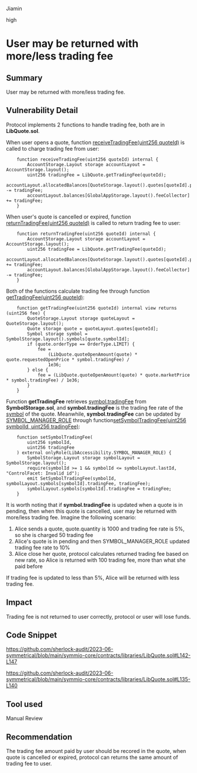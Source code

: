Jiamin

high

# User may be returned with more/less trading fee

## Summary

User may be returned with more/less trading fee.

## Vulnerability Detail

Protocol implements 2 functions to handle trading fee, both are in **LibQuote.sol**.

When user opens a quote, function [receiveTradingFee(uint256 quoteId)](https://github.com/sherlock-audit/2023-06-symmetrical/blob/main/symmio-core/contracts/libraries/LibQuote.sol#L142-L147) is called to charge trading fee from user:
```solidity
    function receiveTradingFee(uint256 quoteId) internal {
        AccountStorage.Layout storage accountLayout = AccountStorage.layout();
        uint256 tradingFee = LibQuote.getTradingFee(quoteId);
        accountLayout.allocatedBalances[QuoteStorage.layout().quotes[quoteId].partyA] -= tradingFee;
        accountLayout.balances[GlobalAppStorage.layout().feeCollector] += tradingFee;
    }
```
When user's quote is cancelled or expired, function [returnTradingFee(uint256 quoteId)](https://github.com/sherlock-audit/2023-06-symmetrical/blob/main/symmio-core/contracts/libraries/LibQuote.sol#L135-L140) is called to return trading fee to user:
```solidity
    function returnTradingFee(uint256 quoteId) internal {
        AccountStorage.Layout storage accountLayout = AccountStorage.layout();
        uint256 tradingFee = LibQuote.getTradingFee(quoteId);
        accountLayout.allocatedBalances[QuoteStorage.layout().quotes[quoteId].partyA] += tradingFee;
        accountLayout.balances[GlobalAppStorage.layout().feeCollector] -= tradingFee;
    }
```
Both of the functions calculate trading fee through function [getTradingFee(uint256 quoteId)](https://github.com/sherlock-audit/2023-06-symmetrical/blob/main/symmio-core/contracts/libraries/LibQuote.sol#L122-L133):
```solidity
    function getTradingFee(uint256 quoteId) internal view returns (uint256 fee) {
        QuoteStorage.Layout storage quoteLayout = QuoteStorage.layout();
        Quote storage quote = quoteLayout.quotes[quoteId];
        Symbol storage symbol = SymbolStorage.layout().symbols[quote.symbolId];
        if (quote.orderType == OrderType.LIMIT) {
            fee =
                (LibQuote.quoteOpenAmount(quote) * quote.requestedOpenPrice * symbol.tradingFee) /
                1e36;
        } else {
            fee = (LibQuote.quoteOpenAmount(quote) * quote.marketPrice * symbol.tradingFee) / 1e36;
        }
    }
```
Function **getTradingFee** retrieves [symbol.tradingFee](https://github.com/sherlock-audit/2023-06-symmetrical/blob/main/symmio-core/contracts/storages/SymbolStorage.sol#L13) from **SymbolStorage.sol**, and **symbol.tradingFee** is the trading fee rate of the [symbol](https://github.com/sherlock-audit/2023-06-symmetrical/blob/main/symmio-core/contracts/storages/SymbolStorage.sol#L7) of the quote.
Meanwhile, **symbol.tradingFee** can be updated by [SYMBOL_MANAGER_ROLE](https://github.com/sherlock-audit/2023-06-symmetrical/blob/main/symmio-core/contracts/libraries/LibAccessibility.sol#L12) through function[setSymbolTradingFee(uint256 symbolId, uint256 tradingFee)](https://github.com/sherlock-audit/2023-06-symmetrical/blob/main/symmio-core/contracts/facets/control/ControlFacet.sol#L164-L172):
```solidity
    function setSymbolTradingFee(
        uint256 symbolId,
        uint256 tradingFee
    ) external onlyRole(LibAccessibility.SYMBOL_MANAGER_ROLE) {
        SymbolStorage.Layout storage symbolLayout = SymbolStorage.layout();
        require(symbolId >= 1 && symbolId <= symbolLayout.lastId, "ControlFacet: Invalid id");
        emit SetSymbolTradingFee(symbolId, symbolLayout.symbols[symbolId].tradingFee, tradingFee);
        symbolLayout.symbols[symbolId].tradingFee = tradingFee;
    }
```
It is worth noting that if **symbol.tradingFee** is updated when a quote is in pending, then when this quote is cancelled, user may be returned with more/less trading fee. 
Imagine the following scenario:

1. Alice sends a quote, quote.quantity is 1000 and trading fee rate is 5%, so she is charged 50 trading fee
2. Alice's quote is in pending and then SYMBOL_MANAGER_ROLE updated trading fee rate to 10%
3. Alice close her quote, protocol calculates returned trading fee based on new rate, so Alice is returned with 100 trading fee, more than what she paid before

If trading fee is updated to less than 5%, Alice will be returned with less trading fee.

## Impact

Trading fee is not returned to user correctly, protocol or user will lose funds.

## Code Snippet

https://github.com/sherlock-audit/2023-06-symmetrical/blob/main/symmio-core/contracts/libraries/LibQuote.sol#L142-L147

https://github.com/sherlock-audit/2023-06-symmetrical/blob/main/symmio-core/contracts/libraries/LibQuote.sol#L135-L140

## Tool used

Manual Review

## Recommendation

The trading fee amount paid by user should be recored in the quote, when quote is cancelled or expired, protocol can returns the same amount of trading fee to user.